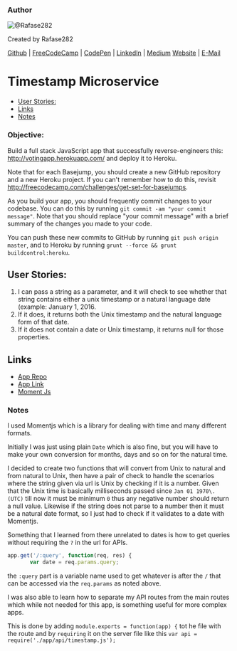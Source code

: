 ### Author

![@Rafase282](https://avatars0.githubusercontent.com/Rafase282?&s=128)

Created by Rafase282

[Github](https://github.com/Rafase282) | [FreeCodeCamp](http://www.freecodecamp.com/rafase282) | [CodePen](http://codepen.io/Rafase282/) | [LinkedIn](https://www.linkedin.com/in/rafase282) | [Medium](https://medium.com/@Rafase282) [Website](https://rafase282.github.io/) | [E-Mail](mailto:rafase282@gmail.com)

# Timestamp Microservice

- [User Stories:](#user-stories)
- [Links](#links)
- [Notes](#notes)

### Objective:

Build a full stack JavaScript app that successfully reverse-engineers this: <http://votingapp.herokuapp.com/> and deploy it to Heroku.

Note that for each Basejump, you should create a new GitHub repository and a new Heroku project. If you can't remember how to do this, revisit <http://freecodecamp.com/challenges/get-set-for-basejumps>.

As you build your app, you should frequently commit changes to your codebase. You can do this by running `git commit -am "your commit message"`. Note that you should replace "your commit message" with a brief summary of the changes you made to your code.

You can push these new commits to GitHub by running `git push origin master`, and to Heroku by running `grunt --force && grunt buildcontrol:heroku`.

## User Stories:

1. I can pass a string as a parameter, and it will check to see whether that string contains either a unix timestamp or a natural language date (example: January 1, 2016.
2. If it does, it returns both the Unix timestamp and the natural language form of that date.
3. If it does not contain a date or Unix timestamp, it returns null for those properties.

## Links

- [App Repo](https://github.com/Rafase282/Timestamp-API)
- [App Link](http://r282-timestamp-api.herokuapp.com/)
- [Moment Js](http://momentjs.com/docs/)

### Notes

I used Momentjs which is a library for dealing with time and many different formats.

Initially I was just using plain `Date` which is also fine, but you will have to make your own conversion for months, days and so on for the natural time.

I decided to create two functions that will convert from Unix to natural and from natural to Unix, then have a pair of check to handle the scenarios where the string given via url is Unix by checking if it is a number. Given that the Unix time is basically milliseconds passed since `Jan 01 1970\. (UTC)` till now it must be minimum `0` thus any negative number should return a null value. Likewise if the string does not parse to a number then it must be a natural date format, so I just had to check if it validates to a date with Momentjs.

Something that I learned from there unrelated to dates is how to get queries without requiring the `?` in the url for APIs.

```javascript
app.get('/:query', function(req, res) {
       var date = req.params.query;
```

the `:query` part is a variable name used to get whatever is after the `/` that can be accessed via the `req.params` as noted above.

I was also able to learn how to separate my API routes from the main routes which while not needed for this app, is something useful for more complex apps.

This is done by adding `module.exports = function(app) {` tot he file with the route and by `requiring` it on the server file like this `var api = require('./app/api/timestamp.js');`
